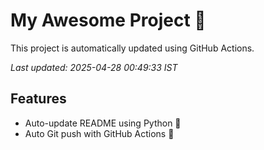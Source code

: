 # My Awesome Project 🚀

This project is automatically updated using GitHub Actions.

_Last updated: 2025-04-28 00:49:33 IST_

## Features
- Auto-update README using Python 🐍
- Auto Git push with GitHub Actions 🤖
